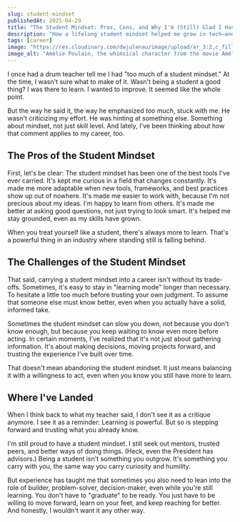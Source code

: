 ```yaml
---
slug: student-mindset
publishedAt: 2025-04-29
title: "The Student Mindset: Pros, Cons, and Why I'm (Still) Glad I Have It"
description: "How a lifelong student mindset helped me grow in tech—and how it sometimes kept me from trusting what I already knew."
tags: [career]
image: "https://res.cloudinary.com/dwjulenau/image/upload/ar_3:2,c_fill,dpr_auto,f_auto,fl_progressive,q_auto/v1745935639/josh-portfolio/assets_task_01jt0xvxb2fffvrp6s52je2hej_1745935597_img_0.webp"
image_alt: "Amélie Poulain, the whimsical character from the movie Amélie, sitting at a café table with a thoughtful expression."
---
```

I once had a drum teacher tell me I had "too much of a student mindset." At the time, I wasn't sure what to make of it. Wasn't being a student a good thing? I was there to learn. I wanted to improve. It seemed like the whole point.

But the way he said it, the way he emphasized <em>too much</em>, stuck with me. He wasn't criticizing my effort. He was hinting at something else. Something about mindset, not just skill level. And lately, I've been thinking about how that comment applies to my career, too.

## The Pros of the Student Mindset

First, let's be clear: The student mindset has been one of the best tools I've ever carried. It's kept me curious in a field that changes constantly. It's made me more adaptable when new tools, frameworks, and best practices show up out of nowhere. It's made me easier to work with, because I'm not precious about my ideas. I'm happy to learn from others. It's made me better at asking good questions, not just trying to look smart. It's helped me stay grounded, even as my skills have grown.

When you treat yourself like a student, there's always more to learn. That's a powerful thing in an industry where standing still is falling behind.

## The Challenges of the Student Mindset

That said, carrying a student mindset into a career isn't without its trade-offs. Sometimes, it's easy to stay in "learning mode" longer than necessary. To hesitate a little too much before trusting your own judgment. To assume that someone else must know better, even when you actually have a solid, informed take.

Sometimes the student mindset can slow you down, not because you don't know enough, but because you keep waiting to know even more before acting. In certain moments, I've realized that it's not just about gathering information. It's about making decisions, moving projects forward, and trusting the experience I've built over time.

That doesn't mean abandoning the student mindset. It just means balancing it with a willingness to act, even when you know you still have more to learn.

## Where I've Landed

When I think back to what my teacher said, I don't see it as a critique anymore.
I see it as a reminder: Learning is powerful. But so is stepping forward and trusting what you already know.

I'm still proud to have a student mindset. I still seek out mentors, trusted peers, and better ways of doing things. (Heck, even the President has advisors.) Being a student isn't something you outgrow. It's something you carry with you, the same way you carry curiosity and humility.

But experience has taught me that sometimes you also need to lean into the role of builder, problem-solver, decision-maker, even while you're still learning. You don't have to "graduate" to be ready. You just have to be willing to move forward, learn on your feet, and keep reaching for better. And honestly, I wouldn't want it any other way.
